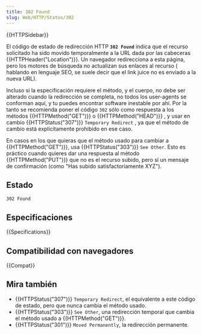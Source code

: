 ```yaml
---
title: 302 Found
slug: Web/HTTP/Status/302
---
```


{{HTTPSidebar}}

El código de estado de redirección HTTP **`302 Found`** indica que el recurso solicitado ha sido movido temporalmente a la URL dada por las cabeceras {{HTTPHeader("Location")}}. Un navegador redirecciona a esta página, pero los motores de búsqueda no actualizan sus enlaces al recurso ( hablando en lenguaje SEO, se suele decir que el link juice no es enviado a la nueva URL).

Incluso si la especificación requiere el método, y el cuerpo, no debe ser alterado cuando la redirección se completa, no todos los user-agents se conforman aquí, y tu puedes encontrar software inestable por ahí. Por la tanto se recomienda poner el código `302` sólo como respuesta a los métodos {{HTTPMethod("GET")}} o {{HTTPMethod("HEAD")}} , y usar en cambio {{HTTPStatus("307")}} `Temporary Redirect` , ya que el método de cambio está explicitamente prohibido en ese caso.

En casos en los que quieras que el método usado para cambiar a {{HTTPMethod("GET")}}, usa {{HTTPStatus("303")}} `See Other`. Esto es práctico cuando quieres dar una respuesta al método {{HTTPMethod("PUT")}} que no es el recurso subido, pero sí un mensaje de confirmación (como "Has subido satisfactoriamente XYZ").

## Estado

```
302 Found
```

## Especificaciones

{{Specifications}}

## Compatibilidad con navegadores

{{Compat}}

## Mira también

- {{HTTPStatus("307")}} `Temporary Redirect`, el equivalente a este código de estado, pero que nunca cambia el método usado.
- {{HTTPStatus("303")}} `See Other`, una redirección temporal que cambia el método usado a {{HTTPMethod("GET")}}.
- {{HTTPStatus("301")}} `Moved Permanently`, la redirección permanente.
